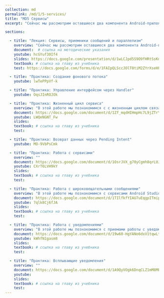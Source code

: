 ```yaml
---
collection: md
permalink: /md/1/5-services/
title: "MD5 Сервисы"
excerpt: "Сейчас мы рассмотрим оставшиеся два компонента Android-приложения - сервисы и приемники широковещательных сообщений. Мы узнаем, как их создавать, зачем они нужны и как с ними работать. А также мы познакомимся со средствами параллельного программирования в андроиде."

sections:

  - title: "Лекция: Сервисы, приемники сообщений и параллелизм" 
    overview: "Сейчас мы рассмотрим оставшиеся два компонента Android-приложения - сервисы и приемники широковещательных сообщений. Мы узнаем, как их создавать, зачем они нужны и как с ними работать. А также мы познакомимся со средствами параллельного программирования в андроиде."
    document:  # ссылка на методические указания
    youtube: hcGYuf30If4
    slides: https://docs.google.com/presentation/d/1wLCJpd5S9O9fHRtSsKd539TpYLFW7YY--gkhqBm2wi8/edit?usp=sharing
    textbook: # ссылка на главу из учебника
    test: https://docs.google.com/forms/d/e/1FAIpQLSccJOlT0tiM2ZYrXseHF9L4tKYIyvNrZYzaUa8GjAJ5BapzCw/viewform

  - title: "Практика: Создание фонового потока" 
    youtube: lwTePPpVf-k

  - title: "Практика: Управление интерфейсом через Handler" 
    youtube: OqsJInROJOk

  - title: "Практика: Жизненный цикл сервиса" 
    overview: "В этой работе мы познакомимся с с жизненным циклом связанного и свободного сервиса в ОС Android, увидеть на практике порядок вызова методов жизненного цикла."
    document: https://docs.google.com/document/d/1Zf_mqdHIHmpHc7L9jZTrYLdmzLhGJhbNjt_BbR8gDk8/edit?usp=sharing
    youtube: LWQeNGNT_Fw
    slides: 
    textbook: # ссылка на главу из учебника
    test: 

  - title: "Практика: Возврат данных через Pending Intent" 
    youtube: MO-9VbPsCmk

  - title: "Практика: Работа с сервисами" 
    overview: ""
    document: https://docs.google.com/document/d/1OsrJVX_g70yCgmh8qrLUJ6OUCm9iNJZj/edit?usp=sharing&ouid=116003821381017651142&rtpof=true&sd=true
    youtube: CXrT6LVH9kY
    slides: 
    textbook: # ссылка на главу из учебника
    test: 

  - title: "Практика: Работа с широковещательными сообщениями" 
    overview: "В этой работе мы познакомимся с сервисами Android Studio и научиться создавать приложения принимающие и отправляющие сообщения."
    document: https://docs.google.com/document/d/1TIlfkfYIAU7uEqgpITmipwPKZmlt95EV/edit?usp=sharing&ouid=116003821381017651142&rtpof=true&sd=true
    youtube: 7qlk8Cj6fJA
    slides: 
    textbook: # ссылка на главу из учебника
    test: 

  - title: "Практика: Работа с уведомлениями" 
    overview: "В этой работе мы познакомимся с приемами работы с уведомлениями, из связи с сервисами и отложенными намерениями."
    document: https://docs.google.com/document/d/19w60-HgYANo6dxV1tqwLtsNCro545pSqWD_FjTGsCJs/edit?usp=sharing
    youtube: kWhfN1gasm8
    slides: 
    textbook: # ссылка на главу из учебника
    test: 

  - title: "Практика: Всплывающие уведомления" 
    overview: ""
    document: https://docs.google.com/document/d/1A9QyVOgk6DnqCLZ1mM8MBxFNzuXxas0W/edit?usp=sharing&ouid=116003821381017651142&rtpof=true&sd=true
    youtube: 
    slides: 
    textbook: # ссылка на главу из учебника
    test: 
---
```

